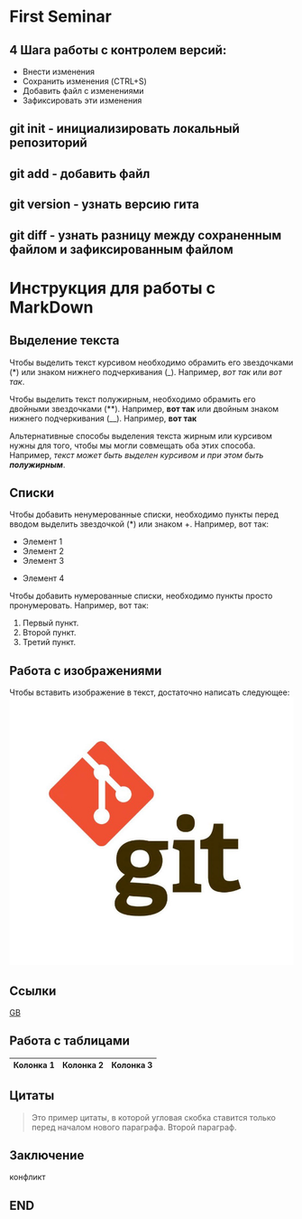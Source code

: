 # First Seminar
## 4 Шага работы с контролем версий:
* Внести изменения
* Сохранить изменения (CTRL+S)
* Добавить файл с изменениями
* Зафиксировать эти изменения
## git init - инициализировать локальный репозиторий
## git add - добавить файл
## git version - узнать версию гита
## git diff - узнать разницу между сохраненным файлом и зафиксированным файлом

# Инструкция для работы с MarkDown

## Выделение текста

Чтобы выделить текст курсивом необходимо обрамить его звездочками (*) или знаком нижнего подчеркивания (_). Например, *вот так* или _вот так_.

Чтобы выделить текст полужирным, необходимо обрамить его двойными звездочками (**). Например, **вот так** или двойным знаком нижнего подчеркивания (__). Например, __вот так__

Альтернативные способы выделения текста жирным или курсивом нужны для того, чтобы мы могли совмещать оба этих способа. Например, _текст может быть выделен курсивом и при этом быть **полужирным**_.

## Списки

Чтобы добавить ненумерованные списки, необходимо пункты перед вводом выделить звездочкой (*) или знаком +. Например, вот так:

* Элемент 1
* Элемент 2
* Элемент 3
+ Элемент 4

Чтобы добавить нумерованные списки, необходимо пункты просто пронумеровать. Например, вот так:

1. Первый пункт.
2. Второй пункт.
3. Третий пункт.

## Работа с изображениями

Чтобы вставить изображение в текст, достаточно написать следующее:
![Привет, это GIT!](udclrh4ay3jbdbxqqmw7z2z6shc3zrww.jpeg)

## Ссылки

[GB](https://gb.ru/)

## Работа с таблицами

| Колонка 1 | Колонка 2 | Колонка 3 |
|-----------|-----------|-----------|

## Цитаты

>Это пример цитаты,
в которой угловая скобка ставится только перед началом нового параграфа.
>Второй параграф.

## Заключение

конфликт


## END